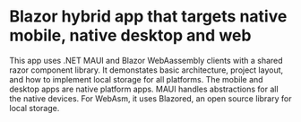 # Blazor hybrid app that targets native mobile, native desktop and web
This app uses .NET MAUI and Blazor WebAassembly clients with a shared razor component library. 
It demonstates basic architecture, project layout, and how to implement local storage for all platforms. The mobile and desktop apps are native platform apps. 
MAUI handles abstractions for all the native devices. For WebAsm, it uses Blazored, an open source library for local storage.  
